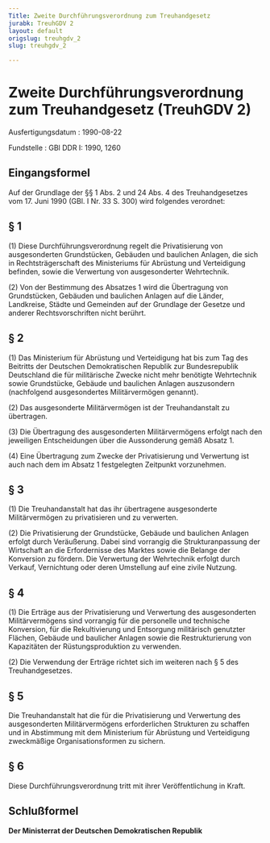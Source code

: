 ```yaml
---
Title: Zweite Durchführungsverordnung zum Treuhandgesetz
jurabk: TreuhGDV 2
layout: default
origslug: treuhgdv_2
slug: treuhgdv_2

---
```


# Zweite Durchführungsverordnung zum Treuhandgesetz (TreuhGDV 2)

Ausfertigungsdatum
:   1990-08-22

Fundstelle
:   GBl DDR I: 1990, 1260



## Eingangsformel

Auf der Grundlage der §§ 1 Abs. 2 und 24 Abs. 4 des Treuhandgesetzes vom 17. Juni 1990 (GBl. I Nr. 33 S. 300) wird folgendes verordnet:


## § 1

(1) Diese Durchführungsverordnung regelt die Privatisierung von ausgesonderten Grundstücken, Gebäuden und baulichen Anlagen, die sich in Rechtsträgerschaft des Ministeriums für Abrüstung und Verteidigung befinden, sowie die Verwertung von ausgesonderter Wehrtechnik.

(2) Von der Bestimmung des Absatzes 1 wird die Übertragung von Grundstücken, Gebäuden und baulichen Anlagen auf die Länder, Landkreise, Städte und Gemeinden auf der Grundlage der Gesetze und anderer Rechtsvorschriften nicht berührt.


## § 2

(1) Das Ministerium für Abrüstung und Verteidigung hat bis zum Tag des Beitritts der Deutschen Demokratischen Republik zur Bundesrepublik Deutschland die für militärische Zwecke nicht mehr benötigte Wehrtechnik sowie Grundstücke, Gebäude und baulichen Anlagen auszusondern (nachfolgend ausgesondertes Militärvermögen genannt).

(2) Das ausgesonderte Militärvermögen ist der Treuhandanstalt zu übertragen.

(3) Die Übertragung des ausgesonderten Militärvermögens erfolgt nach den jeweiligen Entscheidungen über die Aussonderung gemäß Absatz 1.

(4) Eine Übertragung zum Zwecke der Privatisierung und Verwertung ist auch nach dem im Absatz 1 festgelegten Zeitpunkt vorzunehmen.


## § 3

(1) Die Treuhandanstalt hat das ihr übertragene ausgesonderte Militärvermögen zu privatisieren und zu verwerten.

(2) Die Privatisierung der Grundstücke, Gebäude und baulichen Anlagen erfolgt durch Veräußerung. Dabei sind vorrangig die Strukturanpassung der Wirtschaft an die Erfordernisse des Marktes sowie die Belange der Konversion zu fördern. Die Verwertung der Wehrtechnik erfolgt durch Verkauf, Vernichtung oder deren Umstellung auf eine zivile Nutzung.


## § 4

(1) Die Erträge aus der Privatisierung und Verwertung des ausgesonderten Militärvermögens sind vorrangig für die personelle und technische Konversion, für die Rekultivierung und Entsorgung militärisch genutzter Flächen, Gebäude und baulicher Anlagen sowie die Restrukturierung von Kapazitäten der Rüstungsproduktion zu verwenden.

(2) Die Verwendung der Erträge richtet sich im weiteren nach § 5 des Treuhandgesetzes.


## § 5

Die Treuhandanstalt hat die für die Privatisierung und Verwertung des ausgesonderten Militärvermögens erforderlichen Strukturen zu schaffen und in Abstimmung mit dem Ministerium für Abrüstung und Verteidigung zweckmäßige Organisationsformen zu sichern.


## § 6

Diese Durchführungsverordnung tritt mit ihrer Veröffentlichung in Kraft.


## Schlußformel

**Der Ministerrat der Deutschen Demokratischen Republik**


